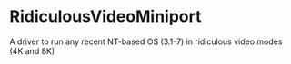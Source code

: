 # RidiculousVideoMiniport
A driver to run any recent NT-based OS (3.1-7) in ridiculous video modes (4K and 8K)
